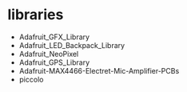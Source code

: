 libraries
=========


* Adafruit_GFX_Library
* Adafruit_LED_Backpack_Library
* Adafruit_NeoPixel
* Adafruit_GPS_Library
* Adafruit-MAX4466-Electret-Mic-Amplifier-PCBs
* piccolo

